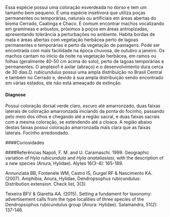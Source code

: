 ﻿Essa espécie possui uma coloração esverdeada no dorso e tem um tamanho bem pequeno. É uma espécie insetívora que utiliza poças permanentes ou temporárias, naturais ou artificiais em áreas abertas do bioma Cerrado, Caatinga e Chaco. É comum encontrar machos vocalizando em gramíneas e arbustos, próximos à poços em áreas antropizadas, apresentando tolerância a perturbações no ambiente. Habita bordas de mata e áreas abertas com vegetação herbácea perto de lagoas permanentes e temporárias e perto da vegetação de pastagens. Pode ser encontrada com mais facilidade na época chuvosa, de outubro a janeiro. Os machos cantam no início da noite  na vegetação herbácea, em ramos ou folhas (geralmente 40-50 cm acima do solo), perto de lagoas temporárias e permanentes. O <glossario>amplexo1</glossario> é axilar (abraço) e o desenvolvimento dura cerca de 30 dias.*D. rubicundulus* possui uma ampla distribuição no Brasil Central e também no Cerrado e, devido à sua ampla distribuição sendo encontrado em várias estados, ele não está ameaçado de extinção. 


#### Diagnose
Possui coloração dorsal verde claro, escuro até amarronzado, duas faixas laterais de coloração amarronzada iniciando da ponta do focinho, passando pelo meio dos olhos e chegando até a região sacral, e duas faixas sacrais com a mesma coloração, se estendendo até a cloaca. A região abaixo destas faixas possui coloração amarronzada mais clara que as faixas laterais. Focinho arredondado.




####Curiosidades




####Referências
Napoli, F. M. and U. Caramaschi. 1999. Geographic variation of *Hyla rubicundula* and *Hyla anataliasiasi*, with the description of a new species (Anura, Hylidae). Alytes 16(3-4): 165-189.


Annunziata BB, Fontenele WM, Castro IS, Gurgel RF & Nascimento KA. (2007). Amphibia, Anura, Hylidae, Dendropsophus rubicundulus: Distribution extension. Check list, 3(3). 


Teixeira BFV & Giaretta AA. (2015). Setting a fundament for taxonomy: advertisement calls from the type localities of three species of the Dendropsophus rubicundulus group (Anura: Hylidae). Salamandra, 51(2): 137-146.